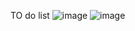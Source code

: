 TO do list
![image](https://github.com/SatyaSantosh11/OCTANET_MAY-/assets/125912813/ba9392e0-890b-4e58-b691-c5df15312a7f)
![image](https://github.com/SatyaSantosh11/OCTANET_MAY-/assets/125912813/8f423f27-53d5-49f8-8992-6bab33299dc2)

